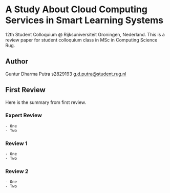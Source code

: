 # A Study About Cloud Computing Services in Smart Learning Systems
12th Student Colloquium @ Rijksuniversiteit Groningen, Nederland. This is a review paper for student colloquium class in MSc in Computing Science Rug.

## Author
Guntur Dharma Putra
s2829193
g.d.putra@student.rug.nl

## First Review
Here is the summary from first review.

### Expert Review
	- One
	- Two

### Review 1
	- One
	- Two

### Review 2
	- One
	- Two


